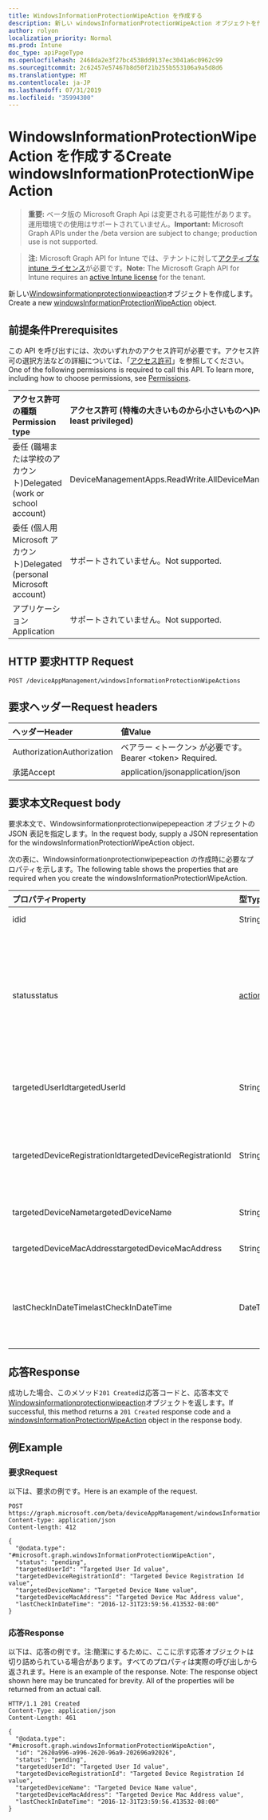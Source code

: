 ```yaml
---
title: WindowsInformationProtectionWipeAction を作成する
description: 新しい windowsInformationProtectionWipeAction オブジェクトを作成します。
author: rolyon
localization_priority: Normal
ms.prod: Intune
doc_type: apiPageType
ms.openlocfilehash: 2468da2e3f27bc4538dd9137ec3041a6c0962c99
ms.sourcegitcommit: 2c62457e57467b8d50f21b255b553106a9a5d8d6
ms.translationtype: MT
ms.contentlocale: ja-JP
ms.lasthandoff: 07/31/2019
ms.locfileid: "35994300"
---
```

# <a name="create-windowsinformationprotectionwipeaction"></a><span data-ttu-id="ffdba-103">WindowsInformationProtectionWipeAction を作成する</span><span class="sxs-lookup"><span data-stu-id="ffdba-103">Create windowsInformationProtectionWipeAction</span></span>

> <span data-ttu-id="ffdba-104">**重要:** ベータ版の Microsoft Graph Api は変更される可能性があります。運用環境での使用はサポートされていません。</span><span class="sxs-lookup"><span data-stu-id="ffdba-104">**Important:** Microsoft Graph APIs under the /beta version are subject to change; production use is not supported.</span></span>

> <span data-ttu-id="ffdba-105">**注:** Microsoft Graph API for Intune では、テナントに対して[アクティブな intune ライセンス](https://go.microsoft.com/fwlink/?linkid=839381)が必要です。</span><span class="sxs-lookup"><span data-stu-id="ffdba-105">**Note:** The Microsoft Graph API for Intune requires an [active Intune license](https://go.microsoft.com/fwlink/?linkid=839381) for the tenant.</span></span>

<span data-ttu-id="ffdba-106">新しい[Windowsinformationprotectionwipeaction](../resources/intune-mam-windowsinformationprotectionwipeaction.md)オブジェクトを作成します。</span><span class="sxs-lookup"><span data-stu-id="ffdba-106">Create a new [windowsInformationProtectionWipeAction](../resources/intune-mam-windowsinformationprotectionwipeaction.md) object.</span></span>

## <a name="prerequisites"></a><span data-ttu-id="ffdba-107">前提条件</span><span class="sxs-lookup"><span data-stu-id="ffdba-107">Prerequisites</span></span>
<span data-ttu-id="ffdba-p101">この API を呼び出すには、次のいずれかのアクセス許可が必要です。アクセス許可の選択方法などの詳細については、「[アクセス許可](/graph/permissions-reference)」を参照してください。</span><span class="sxs-lookup"><span data-stu-id="ffdba-p101">One of the following permissions is required to call this API. To learn more, including how to choose permissions, see [Permissions](/graph/permissions-reference).</span></span>

|<span data-ttu-id="ffdba-110">アクセス許可の種類</span><span class="sxs-lookup"><span data-stu-id="ffdba-110">Permission type</span></span>|<span data-ttu-id="ffdba-111">アクセス許可 (特権の大きいものから小さいものへ)</span><span class="sxs-lookup"><span data-stu-id="ffdba-111">Permissions (from most to least privileged)</span></span>|
|:---|:---|
|<span data-ttu-id="ffdba-112">委任 (職場または学校のアカウント)</span><span class="sxs-lookup"><span data-stu-id="ffdba-112">Delegated (work or school account)</span></span>|<span data-ttu-id="ffdba-113">DeviceManagementApps.ReadWrite.All</span><span class="sxs-lookup"><span data-stu-id="ffdba-113">DeviceManagementApps.ReadWrite.All</span></span>|
|<span data-ttu-id="ffdba-114">委任 (個人用 Microsoft アカウント)</span><span class="sxs-lookup"><span data-stu-id="ffdba-114">Delegated (personal Microsoft account)</span></span>|<span data-ttu-id="ffdba-115">サポートされていません。</span><span class="sxs-lookup"><span data-stu-id="ffdba-115">Not supported.</span></span>|
|<span data-ttu-id="ffdba-116">アプリケーション</span><span class="sxs-lookup"><span data-stu-id="ffdba-116">Application</span></span>|<span data-ttu-id="ffdba-117">サポートされていません。</span><span class="sxs-lookup"><span data-stu-id="ffdba-117">Not supported.</span></span>|

## <a name="http-request"></a><span data-ttu-id="ffdba-118">HTTP 要求</span><span class="sxs-lookup"><span data-stu-id="ffdba-118">HTTP Request</span></span>
<!-- {
  "blockType": "ignored"
}
-->
``` http
POST /deviceAppManagement/windowsInformationProtectionWipeActions
```

## <a name="request-headers"></a><span data-ttu-id="ffdba-119">要求ヘッダー</span><span class="sxs-lookup"><span data-stu-id="ffdba-119">Request headers</span></span>
|<span data-ttu-id="ffdba-120">ヘッダー</span><span class="sxs-lookup"><span data-stu-id="ffdba-120">Header</span></span>|<span data-ttu-id="ffdba-121">値</span><span class="sxs-lookup"><span data-stu-id="ffdba-121">Value</span></span>|
|:---|:---|
|<span data-ttu-id="ffdba-122">Authorization</span><span class="sxs-lookup"><span data-stu-id="ffdba-122">Authorization</span></span>|<span data-ttu-id="ffdba-123">ベアラー &lt;トークン&gt; が必要です。</span><span class="sxs-lookup"><span data-stu-id="ffdba-123">Bearer &lt;token&gt; Required.</span></span>|
|<span data-ttu-id="ffdba-124">承諾</span><span class="sxs-lookup"><span data-stu-id="ffdba-124">Accept</span></span>|<span data-ttu-id="ffdba-125">application/json</span><span class="sxs-lookup"><span data-stu-id="ffdba-125">application/json</span></span>|

## <a name="request-body"></a><span data-ttu-id="ffdba-126">要求本文</span><span class="sxs-lookup"><span data-stu-id="ffdba-126">Request body</span></span>
<span data-ttu-id="ffdba-127">要求本文で、Windowsinformationprotectionwipepepeaction オブジェクトの JSON 表記を指定します。</span><span class="sxs-lookup"><span data-stu-id="ffdba-127">In the request body, supply a JSON representation for the windowsInformationProtectionWipeAction object.</span></span>

<span data-ttu-id="ffdba-128">次の表に、Windowsinformationprotectionwipepeaction の作成時に必要なプロパティを示します。</span><span class="sxs-lookup"><span data-stu-id="ffdba-128">The following table shows the properties that are required when you create the windowsInformationProtectionWipeAction.</span></span>

|<span data-ttu-id="ffdba-129">プロパティ</span><span class="sxs-lookup"><span data-stu-id="ffdba-129">Property</span></span>|<span data-ttu-id="ffdba-130">型</span><span class="sxs-lookup"><span data-stu-id="ffdba-130">Type</span></span>|<span data-ttu-id="ffdba-131">説明</span><span class="sxs-lookup"><span data-stu-id="ffdba-131">Description</span></span>|
|:---|:---|:---|
|<span data-ttu-id="ffdba-132">id</span><span class="sxs-lookup"><span data-stu-id="ffdba-132">id</span></span>|<span data-ttu-id="ffdba-133">String</span><span class="sxs-lookup"><span data-stu-id="ffdba-133">String</span></span>|<span data-ttu-id="ffdba-134">エンティティのキー。</span><span class="sxs-lookup"><span data-stu-id="ffdba-134">Key of the entity.</span></span>|
|<span data-ttu-id="ffdba-135">status</span><span class="sxs-lookup"><span data-stu-id="ffdba-135">status</span></span>|[<span data-ttu-id="ffdba-136">actionState</span><span class="sxs-lookup"><span data-stu-id="ffdba-136">actionState</span></span>](../resources/intune-shared-actionstate.md)|<span data-ttu-id="ffdba-137">ワイプアクションの状態。</span><span class="sxs-lookup"><span data-stu-id="ffdba-137">Wipe action status.</span></span> <span data-ttu-id="ffdba-138">可能な値は、`none`、`pending`、`canceled`、`active`、`done`、`failed`、`notSupported` です。</span><span class="sxs-lookup"><span data-stu-id="ffdba-138">Possible values are: `none`, `pending`, `canceled`, `active`, `done`, `failed`, `notSupported`.</span></span>|
|<span data-ttu-id="ffdba-139">targetedUserId</span><span class="sxs-lookup"><span data-stu-id="ffdba-139">targetedUserId</span></span>|<span data-ttu-id="ffdba-140">String</span><span class="sxs-lookup"><span data-stu-id="ffdba-140">String</span></span>|<span data-ttu-id="ffdba-141">このワイプアクションの対象となる UserId。</span><span class="sxs-lookup"><span data-stu-id="ffdba-141">The UserId being targeted by this wipe action.</span></span>|
|<span data-ttu-id="ffdba-142">targetedDeviceRegistrationId</span><span class="sxs-lookup"><span data-stu-id="ffdba-142">targetedDeviceRegistrationId</span></span>|<span data-ttu-id="ffdba-143">String</span><span class="sxs-lookup"><span data-stu-id="ffdba-143">String</span></span>|<span data-ttu-id="ffdba-144">このワイプアクションの対象となる DeviceRegistrationId。</span><span class="sxs-lookup"><span data-stu-id="ffdba-144">The DeviceRegistrationId being targeted by this wipe action.</span></span>|
|<span data-ttu-id="ffdba-145">targetedDeviceName</span><span class="sxs-lookup"><span data-stu-id="ffdba-145">targetedDeviceName</span></span>|<span data-ttu-id="ffdba-146">String</span><span class="sxs-lookup"><span data-stu-id="ffdba-146">String</span></span>|<span data-ttu-id="ffdba-147">対象のデバイス名。</span><span class="sxs-lookup"><span data-stu-id="ffdba-147">Targeted device name.</span></span>|
|<span data-ttu-id="ffdba-148">targetedDeviceMacAddress</span><span class="sxs-lookup"><span data-stu-id="ffdba-148">targetedDeviceMacAddress</span></span>|<span data-ttu-id="ffdba-149">String</span><span class="sxs-lookup"><span data-stu-id="ffdba-149">String</span></span>|<span data-ttu-id="ffdba-150">対象デバイスの Mac アドレス。</span><span class="sxs-lookup"><span data-stu-id="ffdba-150">Targeted device Mac address.</span></span>|
|<span data-ttu-id="ffdba-151">lastCheckInDateTime</span><span class="sxs-lookup"><span data-stu-id="ffdba-151">lastCheckInDateTime</span></span>|<span data-ttu-id="ffdba-152">DateTimeOffset</span><span class="sxs-lookup"><span data-stu-id="ffdba-152">DateTimeOffset</span></span>|<span data-ttu-id="ffdba-153">このワイプアクションの対象となったデバイスの最終チェックイン時刻。</span><span class="sxs-lookup"><span data-stu-id="ffdba-153">Last checkin time of the device that was targeted by this wipe action.</span></span>|



## <a name="response"></a><span data-ttu-id="ffdba-154">応答</span><span class="sxs-lookup"><span data-stu-id="ffdba-154">Response</span></span>
<span data-ttu-id="ffdba-155">成功した場合、このメソッド`201 Created`は応答コードと、応答本文で[Windowsinformationprotectionwipeaction](../resources/intune-mam-windowsinformationprotectionwipeaction.md)オブジェクトを返します。</span><span class="sxs-lookup"><span data-stu-id="ffdba-155">If successful, this method returns a `201 Created` response code and a [windowsInformationProtectionWipeAction](../resources/intune-mam-windowsinformationprotectionwipeaction.md) object in the response body.</span></span>

## <a name="example"></a><span data-ttu-id="ffdba-156">例</span><span class="sxs-lookup"><span data-stu-id="ffdba-156">Example</span></span>

### <a name="request"></a><span data-ttu-id="ffdba-157">要求</span><span class="sxs-lookup"><span data-stu-id="ffdba-157">Request</span></span>
<span data-ttu-id="ffdba-158">以下は、要求の例です。</span><span class="sxs-lookup"><span data-stu-id="ffdba-158">Here is an example of the request.</span></span>
``` http
POST https://graph.microsoft.com/beta/deviceAppManagement/windowsInformationProtectionWipeActions
Content-type: application/json
Content-length: 412

{
  "@odata.type": "#microsoft.graph.windowsInformationProtectionWipeAction",
  "status": "pending",
  "targetedUserId": "Targeted User Id value",
  "targetedDeviceRegistrationId": "Targeted Device Registration Id value",
  "targetedDeviceName": "Targeted Device Name value",
  "targetedDeviceMacAddress": "Targeted Device Mac Address value",
  "lastCheckInDateTime": "2016-12-31T23:59:56.413532-08:00"
}
```

### <a name="response"></a><span data-ttu-id="ffdba-159">応答</span><span class="sxs-lookup"><span data-stu-id="ffdba-159">Response</span></span>
<span data-ttu-id="ffdba-p103">以下は、応答の例です。注:簡潔にするために、ここに示す応答オブジェクトは切り詰められている場合があります。すべてのプロパティは実際の呼び出しから返されます。</span><span class="sxs-lookup"><span data-stu-id="ffdba-p103">Here is an example of the response. Note: The response object shown here may be truncated for brevity. All of the properties will be returned from an actual call.</span></span>
``` http
HTTP/1.1 201 Created
Content-Type: application/json
Content-Length: 461

{
  "@odata.type": "#microsoft.graph.windowsInformationProtectionWipeAction",
  "id": "2620a996-a996-2620-96a9-202696a92026",
  "status": "pending",
  "targetedUserId": "Targeted User Id value",
  "targetedDeviceRegistrationId": "Targeted Device Registration Id value",
  "targetedDeviceName": "Targeted Device Name value",
  "targetedDeviceMacAddress": "Targeted Device Mac Address value",
  "lastCheckInDateTime": "2016-12-31T23:59:56.413532-08:00"
}
```





